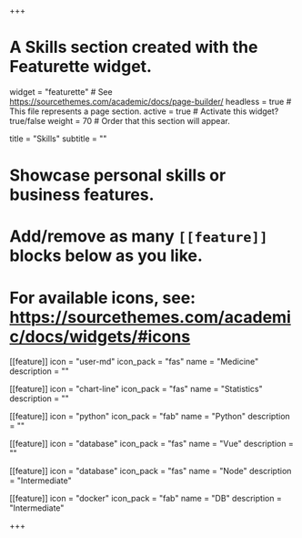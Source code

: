 +++
# A Skills section created with the Featurette widget.

widget = "featurette"  # See https://sourcethemes.com/academic/docs/page-builder/
headless = true  # This file represents a page section.
active = true  # Activate this widget? true/false
weight = 70  # Order that this section will appear.

title = "Skills"
subtitle = ""

# Showcase personal skills or business features.
# 
# Add/remove as many `[[feature]]` blocks below as you like.
# 
# For available icons, see: https://sourcethemes.com/academic/docs/widgets/#icons

[[feature]]
  icon = "user-md"
  icon_pack = "fas"
  name = "Medicine"
  description = ""  

[[feature]]
  icon = "chart-line"
  icon_pack = "fas"
  name = "Statistics"
  description = ""  

[[feature]]
  icon = "python"
  icon_pack = "fab"
  name = "Python"
  description = ""

[[feature]]
  icon = "database"
  icon_pack = "fas"
  name = "Vue"
  description = ""

[[feature]]
  icon = "database"
  icon_pack = "fas"
  name = "Node"
  description = "Intermediate"  

[[feature]]
  icon = "docker"
  icon_pack = "fab"
  name = "DB"
  description = "Intermediate"  

+++
